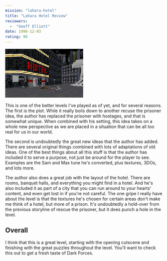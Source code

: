 ```yaml
---
mission: "lahara-hotel"
title: "Lahara Hotel Review"
reviewers: 
  -  "Geoff Elliott"
date: 1996-12-03
rating: 90
---
```


![Lahara Hotel screenshot](./hotel.png "The author has doen a great job with this hotel, expertly combining familiar ideas with new ones.")

This is one of the better levels I've played as of yet, and for several reasons. The first is the plot. While it really boils down to another recuse the prisoner idea, the author has replaced the prisoner with hostages, and that is somewhat unique. When combined with his setting, this idea takes on a whole new perspective as we are placed in a situation that can be all too real for us in our world.

The second is undoubtedly the great new ideas that the author has added. There are several original things combined with lots of adaptations of old ideas. One of the best things about all this stuff is that the author has included it to serve a purpose, not just be around for the player to see. Examples are the Sam and Max tune he's converted, plus textures, 3DOs, and lots more.

The author also does a great job with the layout of the hotel. There are rooms, banquet halls, and everything you might find in a hotel. And he's also included it as part of a city that you can run around to your hearts' content, and even get lost in if you're not careful. The one gripe I really have about the level is that the textures he's chosen for certain areas don't make me think of a hotel, but more of a prison. It's undoubtedly a hold-over from the previous storyline of rescue the prisoner, but it does punch a hole in the level.

## Overall

I think that this is a great level, starting with the opening cutscene and finishing with the great puzzles throughout the level. You'll want to check this out to get a fresh taste of Dark Forces.
